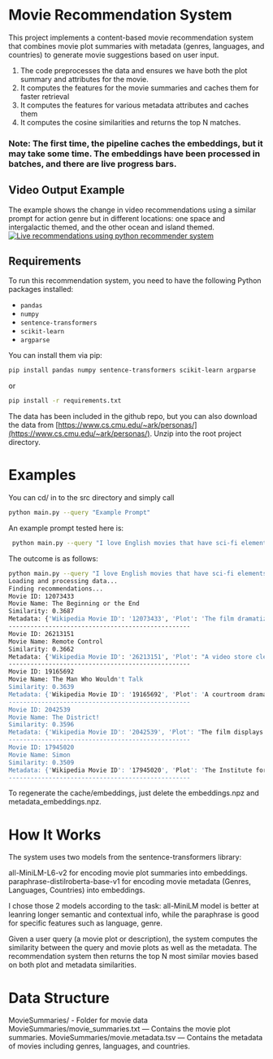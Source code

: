 # Movie Recommendation System

This project implements a content-based movie recommendation system that combines movie plot summaries with metadata (genres, languages, and countries) to generate movie suggestions based on user input.
1. The code preprocesses the data and ensures we have both the plot summary and attributes for the movie. 
2. It computes the features for the movie summaries and caches them for faster retrieval
3. It computes the features for various metadata attributes and caches them
4. It computes the cosine similarities and returns the top N matches. 

### Note: The first time, the pipeline caches the embeddings, but it may take some time. The embeddings have been processed in batches, and there are live progress bars. 

## Video Output Example
The example shows the change in video recommendations using a similar prompt for action genre but in different locations:  one space and intergalactic themed, and the other ocean and island themed. 
[![Live recommendations using python recommender system](https://drive.google.com/file/d/1aoYqxBHPjYmD4rqT7ygYioYNpPC5bfJN/view?usp=sharing)](https://drive.google.com/file/d/1aoYqxBHPjYmD4rqT7ygYioYNpPC5bfJN/view?usp=sharing)

## Requirements

To run this recommendation system, you need to have the following Python packages installed:

- `pandas`
- `numpy`
- `sentence-transformers`
- `scikit-learn`
- `argparse`

You can install them via pip:

```bash
pip install pandas numpy sentence-transformers scikit-learn argparse
```
or 
```bash
pip install -r requirements.txt
```
The data has been included in the github repo, but you can also download the data from [https://www.cs.cmu.edu/~ark/personas/](https://www.cs.cmu.edu/~ark/personas/). Unzip into the root project directory. 

# Examples

You can cd/ in to the src directory and simply call 
```bash
python main.py --query "Example Prompt"
```
An example prompt tested here is: 
```bash
 python main.py --query "I love English movies that have sci-fi elements, talk about the invention of a new science theorem, and are historically based."
```

The outcome is as follows: 
```bash
python main.py --query "I love English movies that have sci-fi elements, talk about the invention of a new science theorem, and are historically based."
Loading and processing data...
Finding recommendations...
Movie ID: 12073433
Movie Name: The Beginning or the End
Similarity: 0.3687
Metadata: {'Wikipedia Movie ID': '12073433', 'Plot': 'The film dramatizes the creation of the atomic bomb in the Manhattan Project and the subsequent bombing of Japan.', 'Freebase Movie ID': '/m/02vnx_8', 'Movie Name': 'The Beginning or the End', 'Release Date': '1947-02-19', 'Box Office Revenue': nan, 'Runtime': 112.0, 'Languages': '{"/m/02h40lc": "English Language"}', 'Countries': '{"/m/09c7w0": "United States of America"}', 'Genres': '{"/m/02l7c8": "Romance Film", "/m/07s9rl0": "Drama", "/m/01g6gs": "Black-and-white", "/m/082gq": "War film"}'}
--------------------------------------------------
Movie ID: 26213151
Movie Name: Remote Control
Similarity: 0.3662
Metadata: {'Wikipedia Movie ID': '26213151', 'Plot': "A video store clerk stumbles onto an alien plot to take over earth by brainwashing people with a bad '50s science fiction movie. He and his friends race to stop the aliens before the tapes can be distributed world-wide.", 'Freebase Movie ID': '/m/0b77wr3', 'Movie Name': 'Remote Control', 'Release Date': '1988-04-07', 'Box Office Revenue': nan, 'Runtime': 88.0, 'Languages': '{"/m/02h40lc": "English Language"}', 'Countries': '{"/m/09c7w0": "United States of America"}', 'Genres': '{"/m/05p553": "Comedy film", "/m/03npn": "Horror", "/m/06n90": "Science Fiction"}'}
--------------------------------------------------
Movie ID: 19165692
Movie Name: The Man Who Wouldn't Talk
Similarity: 0.3639
Metadata: {'Wikipedia Movie ID': '19165692', 'Plot': 'A courtroom drama, it sees an American scientist charged for murder by the British police for his supposed role in the death of an Eastern Bloc defector.', 'Freebase Movie ID': '/m/04ljctk', 'Movie Name': "The Man Who Wouldn't Talk", 'Release Date': '1958-01-21', 'Box Office Revenue': nan, 'Runtime': 91.0, 'Languages': '{"/m/02h40lc": "English Language"}', 'Countries': '{"/m/07ssc": "United Kingdom"}', 'Genres': '{"/m/0lsxr": "Crime Fiction", "/m/07s9rl0": "Drama"}'}
--------------------------------------------------
Movie ID: 2042539
Movie Name: The District!
Similarity: 0.3596
Metadata: {'Wikipedia Movie ID': '2042539', 'Plot': "The film displays the Hungarian, Roma, Chinese and Arab dwellers and their alliances and conflicts in a humorous way, embedded into a fictive story of a few schoolchildren's oil-making time-travel and a Romeo and Juliet-type love of a Roma guy towards a white girl.", 'Freebase Movie ID': '/m/06h2sy', 'Movie Name': 'The District!', 'Release Date': '2004-12-09', 'Box Office Revenue': nan, 'Runtime': 87.0, 'Languages': '{"/m/012psb": "Romani language", "/m/02h40lc": "English Language", "/m/02ztjwg": "Hungarian language"}', 'Countries': '{"/m/03gj2": "Hungary"}', 'Genres': '{"/m/01z4y": "Comedy", "/m/03q4nz": "World cinema", "/m/0hcr": "Animation"}'}
--------------------------------------------------
Movie ID: 17945020
Movie Name: Simon
Similarity: 0.3509
Metadata: {'Wikipedia Movie ID': '17945020', 'Plot': 'The Institute for Advanced Concepts, a group of scientists with an unlimited budget and a propensity for elaborate pranks, brainwash a psychology professor named Simon Mendelssohn who was abandoned at birth and manage to convince him, and the rest of the world, that he is of extraterrestrial origin. Simon escapes and attempts to reform American culture by overriding TV signals with a high power TV transmitter, becoming a national celebrity in the process.', 'Freebase Movie ID': '/m/047tdq7', 'Movie Name': 'Simon', 'Release Date': '1980-02', 'Box Office Revenue': 6000000.0, 'Runtime': 97.0, 'Languages': '{"/m/02h40lc": "English Language"}', 'Countries': '{"/m/09c7w0": "United States of America"}', 'Genres': '{"/m/06n90": "Science Fiction", "/m/06nbt": "Satire", "/m/01z4y": "Comedy"}'}
--------------------------------------------------
```

To regenerate the cache/embeddings, just delete the embeddings.npz and metadata_embeddings.npz. 

# How It Works
The system uses two models from the sentence-transformers library:

all-MiniLM-L6-v2 for encoding movie plot summaries into embeddings.
paraphrase-distilroberta-base-v1 for encoding movie metadata (Genres, Languages, Countries) into embeddings.

I chose those 2 models according to the task: all-MiniLM model is better at leanring longer semantic and contextual info, while the paraphrase is good for specific features such as language, genre. 


Given a user query (a movie plot or description), the system computes the similarity between the query and movie plots as well as the metadata. The recommendation system then returns the top N most similar movies based on both plot and metadata similarities.

# Data Structure
MovieSummaries/ - Folder for movie data
MovieSummaries/movie_summaries.txt — Contains the movie plot summaries.
MovieSummaries/movie.metadata.tsv — Contains the metadata of movies including genres, languages, and countries.
